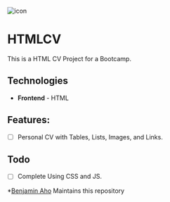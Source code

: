 ![icon](https://user-images.githubusercontent.com/97265527/169731982-b2f7349d-6430-404f-804c-48b1632be474.png)

# HTMLCV
This is a HTML CV Project for a Bootcamp.

## Technologies
- **Frontend** - HTML 

## Features:
- [ ] Personal CV with Tables, Lists, Images, and Links.

## Todo
- [ ] Complete Using CSS and JS.

*[Benjamin Aho](Benjamin.aho27@gmail.com.com) Maintains this repository
